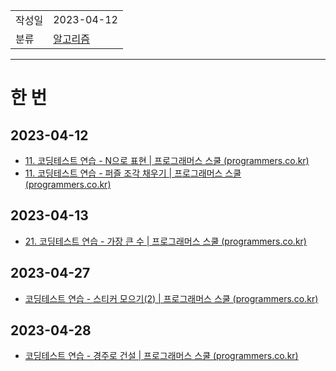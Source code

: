 |               |                       |
|:--------------|:----------------------|
|  작성일          |  2023-04-12  |
|    분류         |[알고리즘](%EC%95%8C%EA%B3%A0%EB%A6%AC%EC%A6%98.md)                       |

---
# 한 번
## 2023-04-12
- [11. 코딩테스트 연습 - N으로 표현 | 프로그래머스 스쿨 (programmers.co.kr)](https://school.programmers.co.kr/learn/courses/30/lessons/42895)
- [11. 코딩테스트 연습 - 퍼즐 조각 채우기 | 프로그래머스 스쿨 (programmers.co.kr)](https://school.programmers.co.kr/learn/courses/30/lessons/84021)

## 2023-04-13
- [21. 코딩테스트 연습 - 가장 큰 수 | 프로그래머스 스쿨 (programmers.co.kr)](https://school.programmers.co.kr/learn/courses/30/lessons/42746)

## 2023-04-27
- [코딩테스트 연습 - 스티커 모으기(2) | 프로그래머스 스쿨 (programmers.co.kr)](https://school.programmers.co.kr/learn/courses/30/lessons/12971?language=java)


## 2023-04-28
- [코딩테스트 연습 - 경주로 건설 | 프로그래머스 스쿨 (programmers.co.kr)](https://school.programmers.co.kr/learn/courses/30/lessons/67259)
 
